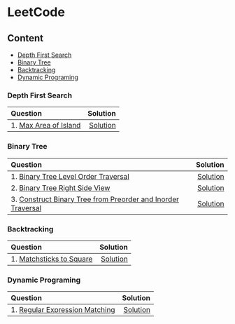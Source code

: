 # **LeetCode**

## **Content**

- [Depth First Search](#depth-first-search)
- [Binary Tree](#binary-tree)
- [Backtracking](#backtracking)
- [Dynamic Programing](#dynamic-programing)

### **Depth First Search**

| Question | Solution |
| :- | -: |
| 1. [Max Area of Island](https://leetcode.com/problems/max-area-of-island/) | [Solution](https://github.com/davidtsai0720/notes/blob/main/leetcode/0695.cpp) |

### **Binary Tree**

| Question | Solution |
| :- | -: |
| 1. [Binary Tree Level Order Traversal](https://leetcode.com/problems/binary-tree-level-order-traversal/) | [Solution](https://github.com/davidtsai0720/notes/blob/main/leetcode/0102.cpp) |
| 2. [Binary Tree Right Side View](https://leetcode.com/problems/binary-tree-right-side-view/) | [Solution](https://github.com/davidtsai0720/notes/blob/main/leetcode/0199.cpp) |
| 3. [Construct Binary Tree from Preorder and Inorder Traversal](https://leetcode.com/problems/construct-binary-tree-from-preorder-and-inorder-traversal/) | [Solution](https://github.com/davidtsai0720/notes/blob/main/leetcode/0105.cpp) |

### **Backtracking**

| Question | Solution |
| :- | -: |
| 1. [Matchsticks to Square](https://leetcode.com/problems/matchsticks-to-square/) | [Solution](https://github.com/davidtsai0720/notes/blob/main/leetcode/0473.cpp) |

### **Dynamic Programing**

| Question | Solution |
| :- | -: |
| 1. [Regular Expression Matching](https://leetcode.com/problems/regular-expression-matching/) | [Solution](https://github.com/davidtsai0720/notes/blob/main/leetcode/0010.cpp) |

